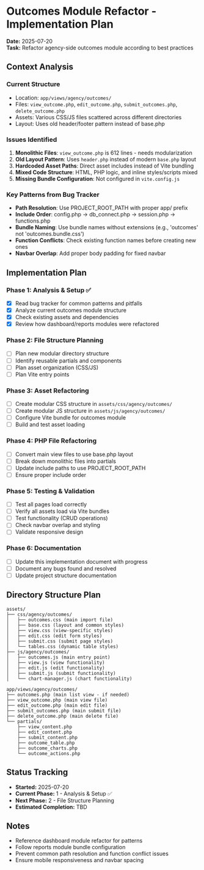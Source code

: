 # Outcomes Module Refactor - Implementation Plan

**Date:** 2025-07-20  
**Task:** Refactor agency-side outcomes module according to best practices

## Context Analysis

### Current Structure
- Location: `app/views/agency/outcomes/`
- Files: `view_outcome.php`, `edit_outcome.php`, `submit_outcomes.php`, `delete_outcome.php`
- Assets: Various CSS/JS files scattered across different directories
- Layout: Uses old header/footer pattern instead of base.php

### Issues Identified
1. **Monolithic Files**: `view_outcome.php` is 612 lines - needs modularization
2. **Old Layout Pattern**: Uses `header.php` instead of modern `base.php` layout
3. **Hardcoded Asset Paths**: Direct asset includes instead of Vite bundling
4. **Mixed Code Structure**: HTML, PHP logic, and inline styles/scripts mixed
5. **Missing Bundle Configuration**: Not configured in `vite.config.js`

### Key Patterns from Bug Tracker
- **Path Resolution**: Use PROJECT_ROOT_PATH with proper app/ prefix
- **Include Order**: config.php → db_connect.php → session.php → functions.php
- **Bundle Naming**: Use bundle names without extensions (e.g., 'outcomes' not 'outcomes.bundle.css')
- **Function Conflicts**: Check existing function names before creating new ones
- **Navbar Overlap**: Add proper body padding for fixed navbar

## Implementation Plan

### Phase 1: Analysis & Setup ✅
- [x] Read bug tracker for common patterns and pitfalls
- [x] Analyze current outcomes module structure
- [x] Check existing assets and dependencies
- [x] Review how dashboard/reports modules were refactored

### Phase 2: File Structure Planning
- [ ] Plan new modular directory structure
- [ ] Identify reusable partials and components
- [ ] Plan asset organization (CSS/JS)
- [ ] Plan Vite entry points

### Phase 3: Asset Refactoring
- [ ] Create modular CSS structure in `assets/css/agency/outcomes/`
- [ ] Create modular JS structure in `assets/js/agency/outcomes/`
- [ ] Configure Vite bundle for outcomes module
- [ ] Build and test asset loading

### Phase 4: PHP File Refactoring
- [ ] Convert main view files to use base.php layout
- [ ] Break down monolithic files into partials
- [ ] Update include paths to use PROJECT_ROOT_PATH
- [ ] Ensure proper include order

### Phase 5: Testing & Validation
- [ ] Test all pages load correctly
- [ ] Verify all assets load via Vite bundles
- [ ] Test functionality (CRUD operations)
- [ ] Check navbar overlap and styling
- [ ] Validate responsive design

### Phase 6: Documentation
- [ ] Update this implementation document with progress
- [ ] Document any bugs found and resolved
- [ ] Update project structure documentation

## Directory Structure Plan

```
assets/
├── css/agency/outcomes/
│   ├── outcomes.css (main import file)
│   ├── base.css (layout and common styles)
│   ├── view.css (view-specific styles)
│   ├── edit.css (edit form styles)
│   ├── submit.css (submit page styles)
│   └── tables.css (dynamic table styles)
├── js/agency/outcomes/
│   ├── outcomes.js (main entry point)
│   ├── view.js (view functionality)
│   ├── edit.js (edit functionality)
│   ├── submit.js (submit functionality)
│   └── chart-manager.js (chart functionality)

app/views/agency/outcomes/
├── outcomes.php (main list view - if needed)
├── view_outcome.php (main view file)
├── edit_outcome.php (main edit file)
├── submit_outcomes.php (main submit file)
├── delete_outcome.php (main delete file)
└── partials/
    ├── view_content.php
    ├── edit_content.php
    ├── submit_content.php
    ├── outcome_table.php
    ├── outcome_charts.php
    └── outcome_actions.php
```

## Status Tracking

- **Started:** 2025-07-20
- **Current Phase:** 1 - Analysis & Setup ✅
- **Next Phase:** 2 - File Structure Planning
- **Estimated Completion:** TBD

## Notes
- Reference dashboard module refactor for patterns
- Follow reports module bundle configuration
- Prevent common path resolution and function conflict issues
- Ensure mobile responsiveness and navbar spacing
